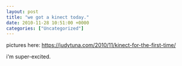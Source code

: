```yaml
---
layout: post
title: "we got a kinect today."
date: 2010-11-28 10:51:00 +0000
categories: ["Uncategorized"]
---
```


pictures here: https://judytuna.com/2010/11/kinect-for-the-first-time/

i'm super-excited.